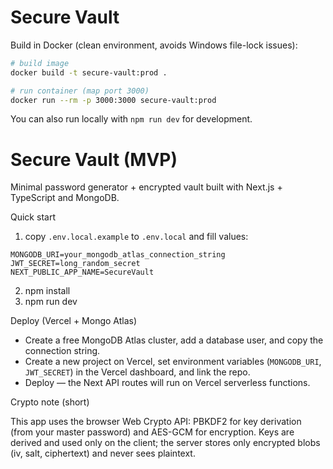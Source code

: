 Secure Vault
===============

Build in Docker (clean environment, avoids Windows file-lock issues):

```bash
# build image
docker build -t secure-vault:prod .

# run container (map port 3000)
docker run --rm -p 3000:3000 secure-vault:prod
```

You can also run locally with `npm run dev` for development.
# Secure Vault (MVP)

Minimal password generator + encrypted vault built with Next.js + TypeScript and MongoDB.

Quick start

1. copy `.env.local.example` to `.env.local` and fill values:

```
MONGODB_URI=your_mongodb_atlas_connection_string
JWT_SECRET=long_random_secret
NEXT_PUBLIC_APP_NAME=SecureVault
```

2. npm install
3. npm run dev

Deploy (Vercel + Mongo Atlas)

- Create a free MongoDB Atlas cluster, add a database user, and copy the connection string.
- Create a new project on Vercel, set environment variables (`MONGODB_URI`, `JWT_SECRET`) in the Vercel dashboard, and link the repo.
- Deploy — the Next API routes will run on Vercel serverless functions.

Crypto note (short)

This app uses the browser Web Crypto API: PBKDF2 for key derivation (from your master password) and AES-GCM for encryption. Keys are derived and used only on the client; the server stores only encrypted blobs (iv, salt, ciphertext) and never sees plaintext.
